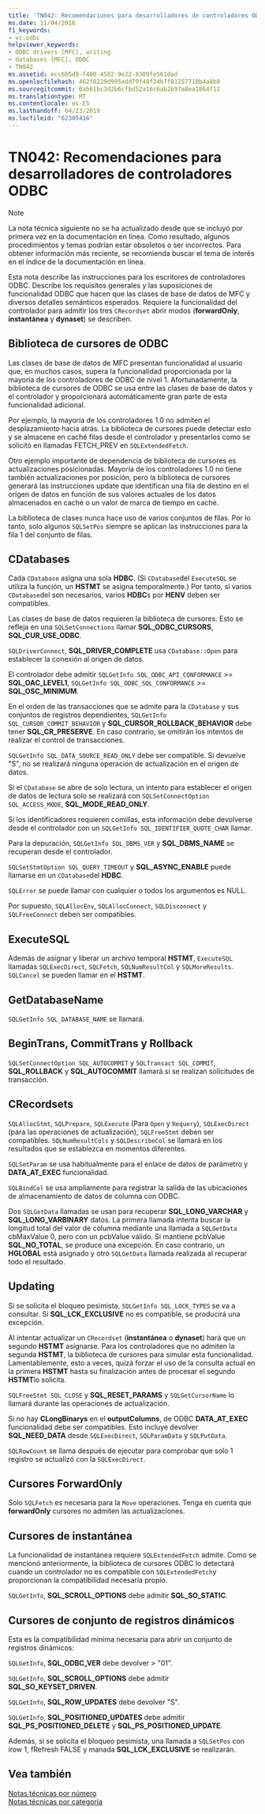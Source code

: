 ```yaml
---
title: 'TN042: Recomendaciones para desarrolladores de controladores ODBC'
ms.date: 11/04/2016
f1_keywords:
- vc.odbc
helpviewer_keywords:
- ODBC drivers [MFC], writing
- databases [MFC], ODBC
- TN042
ms.assetid: ecc6b5d9-f480-4582-9e22-8309fe561dad
ms.openlocfilehash: 462f8229d995add79f48f34b7f81257710b4a8b8
ms.sourcegitcommit: 0ab61bc3d2b6cfbd52a16c6ab2b97a8ea1864f12
ms.translationtype: MT
ms.contentlocale: es-ES
ms.lasthandoff: 04/23/2019
ms.locfileid: "62305416"
---
```

# <a name="tn042-odbc-driver-developer-recommendations"></a>TN042: Recomendaciones para desarrolladores de controladores ODBC

> [!NOTE]
>  La nota técnica siguiente no se ha actualizado desde que se incluyó por primera vez en la documentación en línea. Como resultado, algunos procedimientos y temas podrían estar obsoletos o ser incorrectos. Para obtener información más reciente, se recomienda buscar el tema de interés en el índice de la documentación en línea.

Esta nota describe las instrucciones para los escritores de controladores ODBC. Describe los requisitos generales y las suposiciones de funcionalidad ODBC que hacen que las clases de base de datos de MFC y diversos detalles semánticos esperados. Requiere la funcionalidad del controlador para admitir los tres `CRecordset` abrir modos (**forwardOnly**, **instantánea** y **dynaset**) se describen.

## <a name="odbcs-cursor-library"></a>Biblioteca de cursores de ODBC

Las clases de base de datos de MFC presentan funcionalidad al usuario que, en muchos casos, supera la funcionalidad proporcionada por la mayoría de los controladores de ODBC de nivel 1. Afortunadamente, la biblioteca de cursores de ODBC se usa entre las clases de base de datos y el controlador y proporcionará automáticamente gran parte de esta funcionalidad adicional.

Por ejemplo, la mayoría de los controladores 1.0 no admiten el desplazamiento hacia atrás. La biblioteca de cursores puede detectar esto y se almacene en caché filas desde el controlador y presentarlos como se solicitó en llamadas FETCH_PREV en `SQLExtendedFetch`.

Otro ejemplo importante de dependencia de biblioteca de cursores es actualizaciones posicionadas. Mayoría de los controladores 1.0 no tiene también actualizaciones por posición, pero la biblioteca de cursores generará las instrucciones update que identifican una fila de destino en el origen de datos en función de sus valores actuales de los datos almacenados en caché o un valor de marca de tiempo en caché.

La biblioteca de clases nunca hace uso de varios conjuntos de filas. Por lo tanto, solo algunos `SQLSetPos` siempre se aplican las instrucciones para la fila 1 del conjunto de filas.

## <a name="cdatabases"></a>CDatabases

Cada `CDatabase` asigna una sola **HDBC**. (Si `CDatabase`del `ExecuteSQL` se utiliza la función, un **HSTMT** se asigna temporalmente.) Por tanto, si varios `CDatabase`del son necesarios, varios **HDBC**s por **HENV** deben ser compatibles.

Las clases de base de datos requieren la biblioteca de cursores. Esto se refleja en una `SQLSetConnections` llamar **SQL_ODBC_CURSORS**, **SQL_CUR_USE_ODBC**.

`SQLDriverConnect`, **SQL_DRIVER_COMPLETE** usa `CDatabase::Open` para establecer la conexión al origen de datos.

El controlador debe admitir `SQLGetInfo SQL_ODBC_API_CONFORMANCE`  >=  **SQL_OAC_LEVEL1**, `SQLGetInfo SQL_ODBC_SQL_CONFORMANCE`  >=  **SQL_OSC_MINIMUM**.

En el orden de las transacciones que se admite para la `CDatabase` y sus conjuntos de registros dependientes, `SQLGetInfo SQL_CURSOR_COMMIT_BEHAVIOR` y **SQL_CURSOR_ROLLBACK_BEHAVIOR** debe tener **SQL_CR_PRESERVE**. En caso contrario, se omitirán los intentos de realizar el control de transacciones.

`SQLGetInfo SQL_DATA_SOURCE_READ_ONLY` debe ser compatible. Si devuelve "S", no se realizará ninguna operación de actualización en el origen de datos.

Si el `CDatabase` se abre de solo lectura, un intento para establecer el origen de datos de lectura solo se realizará con `SQLSetConnectOption SQL_ACCESS_MODE`, **SQL_MODE_READ_ONLY**.

Si los identificadores requieren comillas, esta información debe devolverse desde el controlador con un `SQLGetInfo SQL_IDENTIFIER_QUOTE_CHAR` llamar.

Para la depuración, `SQLGetInfo SQL_DBMS_VER` y **SQL_DBMS_NAME** se recuperan desde el controlador.

`SQLSetStmtOption SQL_QUERY_TIMEOUT` y **SQL_ASYNC_ENABLE** puede llamarse en un `CDatabase`del **HDBC**.

`SQLError` se puede llamar con cualquier o todos los argumentos es NULL.

Por supuesto, `SQLAllocEnv`, `SQLAllocConnect`, `SQLDisconnect` y `SQLFreeConnect` deben ser compatibles.

## <a name="executesql"></a>ExecuteSQL

Además de asignar y liberar un archivo temporal **HSTMT**, `ExecuteSQL` llamadas `SQLExecDirect`, `SQLFetch`, `SQLNumResultCol` y `SQLMoreResults`. `SQLCancel` se pueden llamar en el **HSTMT**.

## <a name="getdatabasename"></a>GetDatabaseName

`SQLGetInfo SQL_DATABASE_NAME` se llamará.

## <a name="begintrans-committrans-rollback"></a>BeginTrans, CommitTrans y Rollback

`SQLSetConnectOption SQL_AUTOCOMMIT` y `SQLTransact SQL_COMMIT`, **SQL_ROLLBACK** y **SQL_AUTOCOMMIT** llamará si se realizan solicitudes de transacción.

## <a name="crecordsets"></a>CRecordsets

`SQLAllocStmt`, `SQLPrepare`, `SQLExecute` (Para `Open` y `Requery`), `SQLExecDirect` (para las operaciones de actualización), `SQLFreeStmt` deben ser compatibles. `SQLNumResultCols` y `SQLDescribeCol` se llamará en los resultados que se establezca en momentos diferentes.

`SQLSetParam` se usa habitualmente para el enlace de datos de parámetro y **DATA_AT_EXEC** funcionalidad.

`SQLBindCol` se usa ampliamente para registrar la salida de las ubicaciones de almacenamiento de datos de columna con ODBC.

Dos `SQLGetData` llamadas se usan para recuperar **SQL_LONG_VARCHAR** y **SQL_LONG_VARBINARY** datos. La primera llamada intenta buscar la longitud total del valor de columna mediante una llamada a `SQLGetData` cbMaxValue 0, pero con un pcbValue válido. Si mantiene pcbValue **SQL_NO_TOTAL**, se produce una excepción. En caso contrario, un **HGLOBAL** está asignado y otro `SQLGetData` llamada realizada al recuperar todo el resultado.

## <a name="updating"></a>Updating

Si se solicita el bloqueo pesimista, `SQLGetInfo SQL_LOCK_TYPES` se va a consultar. Si **SQL_LCK_EXCLUSIVE** no es compatible, se producirá una excepción.

Al intentar actualizar un `CRecordset` (**instantánea** o **dynaset**) hará que un segundo **HSTMT** asignarse. Para los controladores que no admiten la segunda **HSTMT**, la biblioteca de cursores para simular esta funcionalidad. Lamentablemente, esto a veces, quizá forzar el uso de la consulta actual en la primera **HSTMT** hasta su finalización antes de procesar el segundo **HSTMT**lo solicita.

`SQLFreeStmt SQL_CLOSE` y **SQL_RESET_PARAMS** y `SQLGetCursorName` lo llamará durante las operaciones de actualización.

Si no hay **CLongBinarys** en el **outputColumns**, de ODBC **DATA_AT_EXEC** funcionalidad debe ser compatibles. Esto incluye devolver **SQL_NEED_DATA** desde `SQLExecDirect`, `SQLParamData` y `SQLPutData`.

`SQLRowCount` se llama después de ejecutar para comprobar que solo 1 registro se actualizó con la `SQLExecDirect`.

## <a name="forwardonly-cursors"></a>Cursores ForwardOnly

Solo `SQLFetch` es necesaria para la `Move` operaciones. Tenga en cuenta que **forwardOnly** cursores no admiten las actualizaciones.

## <a name="snapshot-cursors"></a>Cursores de instantánea

La funcionalidad de instantánea requiere `SQLExtendedFetch` admite. Como se mencionó anteriormente, la biblioteca de cursores ODBC lo detectará cuando un controlador no es compatible con `SQLExtendedFetch`y proporcionan la compatibilidad necesaria propio.

`SQLGetInfo`, **SQL_SCROLL_OPTIONS** debe admitir **SQL_SO_STATIC**.

## <a name="dynaset-cursors"></a>Cursores de conjunto de registros dinámicos

Esta es la compatibilidad mínima necesaria para abrir un conjunto de registros dinámicos:

`SQLGetInfo`, **SQL_ODBC_VER** debe devolver > "01".

`SQLGetInfo`, **SQL_SCROLL_OPTIONS** debe admitir **SQL_SO_KEYSET_DRIVEN**.

`SQLGetInfo`, **SQL_ROW_UPDATES** debe devolver "S".

`SQLGetInfo`, **SQL_POSITIONED_UPDATES** debe admitir **SQL_PS_POSITIONED_DELETE** y **SQL_PS_POSITIONED_UPDATE**.

Además, si se solicita el bloqueo pesimista, una llamada a `SQLSetPos` con irow 1, fRefresh FALSE y manada **SQL_LCK_EXCLUSIVE** se realizarán.

## <a name="see-also"></a>Vea también

[Notas técnicas por número](../mfc/technical-notes-by-number.md)<br/>
[Notas técnicas por categoría](../mfc/technical-notes-by-category.md)
